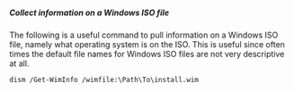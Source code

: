 ##### Collect information on a Windows ISO file


The following is a useful command to pull information on a Windows ISO file, namely what operating system is on the ISO. This is useful since often times the default file names for Windows ISO files are not very descriptive at all. 


```
dism /Get-WimInfo /wimfile:\Path\To\install.wim
```
